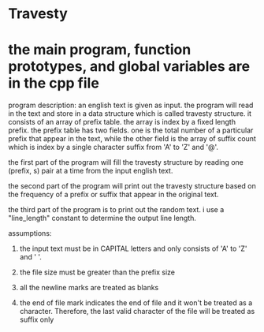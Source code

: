 # Travesty 

# the main program, function prototypes, and global variables are in the cpp file

program description:
  an english text is given as input.  the program will read in
  the text and store in a data structure which is called travesty
  structure.  it consists of an array of prefix table.  the array
  is index by a fixed length prefix.  the prefix table has two fields.
  one is the total number of a particular prefix that appear in the text, while
  the other field is the array of suffix count which is index by a single
  character suffix from 'A' to 'Z' and '@'.
 
  the first part of the program will fill the travesty structure by reading
  one (prefix, s) pair at a time from the input english text.
 
  the second part of the program will print out the travesty structure based on
  the frequency of a prefix or suffix that appear in the original text.
 
  the third part of the program is to print out the random text.  i use a
  "line_length" constant to determine the output line length.
 
 
  assumptions:
  1. the input text must be in CAPITAL letters and only consists of
     'A' to 'Z' and ' '.
 
  2. the file size must be greater than the prefix size
 
  3. all the newline marks are treated as blanks
 
  4. the end of file mark indicates the end of file and it won't be
     treated as a character.  Therefore, the last valid character of the file
     will be treated as suffix only
 
 
